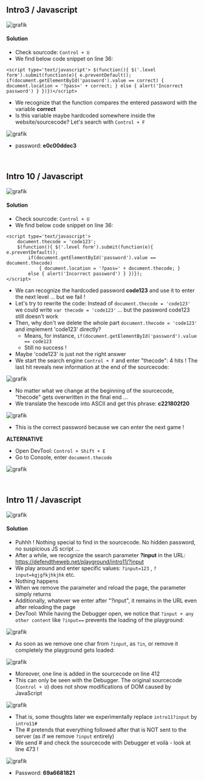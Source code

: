 ## Intro3 / Javascript

![grafik](https://user-images.githubusercontent.com/84674087/134040350-f442fe4d-49fe-49a2-89fc-9c44eed43606.png)

#### Solution
- Check sourcode: `Control + U`
- We find below code snippet on line 36:

`<script type='text/javascript'> $(function(){ $('.level form').submit(function(e){ e.preventDefault(); if(document.getElementById('password').value == correct) { document.location = '?pass=' + correct; } else { alert('Incorrect password') } })})</script>`

- We recognize that the function compares the entered password with the variable **correct**
- Is this variable maybe hardcoded somewhere inside the website/sourcecode? Let's search with `Control + F`

![grafik](https://user-images.githubusercontent.com/84674087/134044546-d20d141b-2825-4e65-9377-817a9cc65a5e.png)

- password: **e0c00ddec3**

<br />

## Intro 10 / Javascript

![grafik](https://user-images.githubusercontent.com/84674087/134190677-fe1e497a-245a-4115-a9c5-3ebd156a8b78.png)

#### Solution
- Check sourcode: `Control + U`
- We find below code snippet on line 36:

```
<script type='text/javascript'> 
	document.thecode = 'code123';
	$(function(){ $('.level form').submit(function(e){ e.preventDefault();
		if(document.getElementById('password').value == document.thecode) 
			{ document.location = '?pass=' + document.thecode; } 
		else { alert('Incorrect password') } })});
</script>
```

- We can recognize the hardcoded password **code123** and use it to enter the next level ... but we fail !
- Let's try to rewrite the code: Instead of `document.thecode = 'code123'` we could write `var thecode = 'code123'` ... but the password code123 still doesn't work
- Then, why don't we delete the whole part `document.thecode = 'code123'` and implement 'code123' directly? 
	- Means, for instance, `if(document.getElementById('password').value == code123`
	- Still no success !
- Maybe 'code123' is just not the right answer
- We start the search engine `Control + F` and enter "thecode": 4 hits ! The last hit reveals new information at the end of the sourcecode:

![grafik](https://user-images.githubusercontent.com/84674087/134198815-3ed975ef-13fe-48f1-878f-12d8d3db31f4.png)

- No matter what we change at the beginning of the sourcecode, "thecode" gets overwritten in the final end ...
- We translate the hexcode into ASCII and get this phrase: **c221802f20**

![grafik](https://user-images.githubusercontent.com/84674087/134201166-f613eeb3-cd36-4eba-be3c-520083e2828f.png)

- This is the correct password because we can enter the next game !

**ALTERNATIVE**
- Open DevTool: `Control + Shift + E`
- Go to Console, enter `document.thecode`

![grafik](https://user-images.githubusercontent.com/84674087/134201040-7d3667b3-411c-44f4-a82d-cde5150e8983.png)

<br />

## Intro 11 / Javascript

![grafik](https://user-images.githubusercontent.com/84674087/134205511-9f05aded-8d0c-4dc6-bb4c-7f6c6c7f2056.png)

#### Solution

- Puhhh ! Nothing special to find in the sourcecode. No hidden password, no suspicious JS script ... 
- After a while, we recognize the search parameter **?input** in the URL: https://defendtheweb.net/playground/intro11/?input
- We play around and enter specific values: `?input=123` , `?input=kgjgfkjhkjhk` etc.
- Nothing happens
- When we remove the parameter and reload the page, the parameter simply returns
- Additionally, whatever we enter after "?input", it remains in the URL even after reloading the page
- DevTool: While having the Debugger open, we notice that `?input + any other content` like `?input==` prevents the loading of the playground:

![grafik](https://user-images.githubusercontent.com/84674087/134385289-a62d1850-aad1-4e78-8f4b-14fe1206fa64.png)

- As soon as we remove one char from `?input`, as `?in`, or remove it completely the playground gets loaded:

![grafik](https://user-images.githubusercontent.com/84674087/134385391-b0e6d445-4f8e-49f5-a486-9bb0879a1f9c.png)

- Moreover, one line is added in the sourcecode on line 412
- This can only be seen with the Debugger. The original sourcecode (`Control + U`) does not show modifications of DOM caused by JavaScript

![grafik](https://user-images.githubusercontent.com/84674087/134383707-c64e9aca-a71e-470b-8f96-b6e1839cb89e.png)

- That is, some thoughts later we experimentally replace `intro11?input` by `intro11#`
- The # pretends that everything followed after that is NOT sent to the server (as if we remove `?input` entirely)
- We send  # and check the sourcecode with Debugger et voilà - look at line 473 !

![grafik](https://user-images.githubusercontent.com/84674087/134394228-d17b906d-08f2-4da7-8991-825c7e3d3dc1.png)

- Password: **69a6681821**
